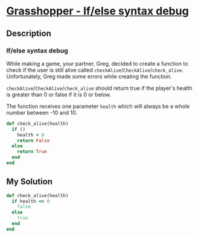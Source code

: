 # [Grasshopper - If/else syntax debug](https://www.codewars.com/kata/57089707fe2d01529f00024a)

## Description
### If/else syntax debug
While making a game, your partner, Greg, decided to create a function to check if the user is still alive called 
`checkAlive`/`CheckAlive`/`check_alive`. Unfortunately, Greg made some errors while creating the function.

`checkAlive`/`CheckAlive`/`check_alive` should return true if the player's health is greater than 0 or false if it is 0 
or below.

The function receives one parameter `health` which will always be a whole number between -10 and 10.

```ruby
def check_alive(health)
  if ()
    health < 0
    return False
  else
    return True
  end
end
```

## My Solution
```ruby
def check_alive(health)
  if health <= 0
    false
  else
    true
  end
end
```
